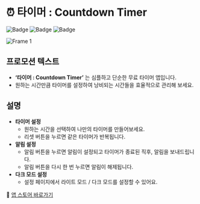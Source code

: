 # ⏰ 타이머 : Countdown Timer
![Badge](https://img.shields.io/badge/language-swift5.6-blue) 
![Badge](https://img.shields.io/badge/platform-iOS14+-yellow) 
![Badge](https://img.shields.io/badge/version-1.2.2-green)

![Frame 1](https://user-images.githubusercontent.com/95845594/188552680-f3da27f4-e828-44f6-907b-9f417807068d.jpg)

## 프로모션 텍스트
- **‘타이머 : Countdown Timer’** 는 심플하고 단순한 무료 타이머 앱입니다.
- 원하는 시간만큼 타이머를 설정하여 낭비되는 시간들을 효율적으로 관리해 보세요.


## 설명
- **타이머 설정**
    - 원하는 시간을 선택하여 나만의 타이머를 만들어보세요.
    - 리셋 버튼을 누르면 같은 타이머가 반복됩니다.
- **알림 설정**
    - 알림 버튼을 누르면 알림이 설정되고 타이머가 종료된 직후, 알림을 보내드립니다.
    - 알림 버튼을 다시 한 번 누르면 알림이 해제됩니다.
- **다크 모드 설정**
    - 설정 페이지에서 라이트 모드 / 다크 모드를 설정할 수 있어요.
    


🔗 [앱 스토어 바로가기](https://apps.apple.com/kr/app/countdown-timer-%ED%83%80%EC%9D%B4%EB%A8%B8/id1617318596)
